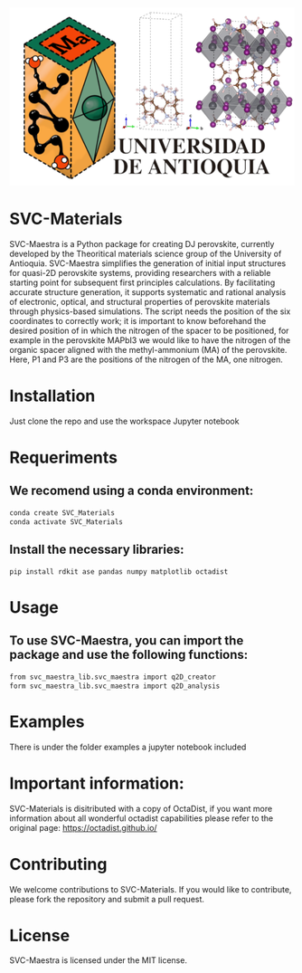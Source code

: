 ![Github_portada](https://github.com/westrangeloops/SVC-Materials/blob/main/Logos/Github_portada.png)

# SVC-Materials
SVC-Maestra is a Python package for creating DJ perovskite, currently developed by the Theoritical materials science group of the University of Antioquia. SVC-Maestra simplifies the generation of initial input structures for quasi-2D perovskite systems, providing researchers with a reliable starting point for subsequent first principles calculations. By facilitating accurate structure generation, it supports systematic and rational analysis of electronic, optical, and structural properties of perovskite materials through physics-based simulations.
The script needs the position of the six coordinates to correctly work; it is important to know beforehand the desired position of in which the nitrogen of the spacer to be positioned, for example in the perovskite MAPbI3 we would like to have the nitrogen of the organic spacer aligned with the methyl-ammonium (MA) of the perovskite. Here, P1 and P3 are the positions of the nitrogen of the MA, one nitrogen.

# Installation
​Just clone the repo and use the workspace Jupyter notebook

# Requeriments
## We recomend using a conda environment:
```
conda create SVC_Materials
conda activate SVC_Materials
```


## Install the necessary libraries:
```
pip install rdkit ase pandas numpy matplotlib octadist
``` 

# Usage

## To use SVC-Maestra, you can import the package and use the following functions:

``` 
from svc_maestra_lib.svc_maestra import q2D_creator
form svc_maestra_lib.svc_maestra import q2D_analysis
```
# Examples
There is under the folder examples a jupyter notebook included
​
# Important information:
SVC-Materials is disitributed with a copy of OctaDist, if you want more information about all wonderful octadist capabilities please refer to the original page:
https://octadist.github.io/

# Contributing
We welcome contributions to SVC-Materials. If you would like to contribute, please fork the repository and submit a pull request.

# License

SVC-Maestra is licensed under the MIT license.

